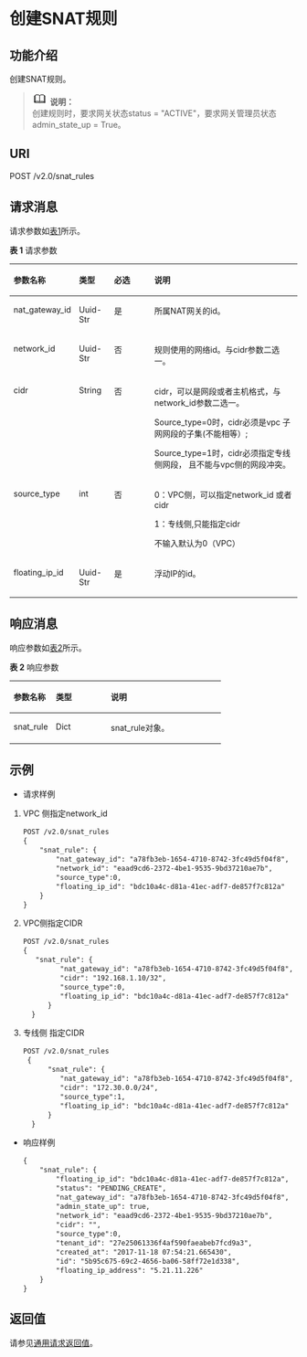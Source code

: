 # 创建SNAT规则<a name="ZH-CN_TOPIC_0130808157"></a>

## 功能介绍<a name="section45647471"></a>

创建SNAT规则。

>![](public_sys-resources/icon-note.gif) **说明：**   
>创建规则时，要求网关状态status = "ACTIVE"，要求网关管理员状态admin\_state\_up = True。  

## URI<a name="section8174056"></a>

POST /v2.0/snat\_rules

## 请求消息<a name="section58118839"></a>

请求参数如[表1](#table9655225)所示。

**表 1**  请求参数

<a name="table9655225"></a>
<table><thead align="left"><tr id="row16018111"><th class="cellrowborder" valign="top" width="21.43%" id="mcps1.2.5.1.1"><p id="p22398640"><a name="p22398640"></a><a name="p22398640"></a>参数名称</p>
</th>
<th class="cellrowborder" valign="top" width="12.24%" id="mcps1.2.5.1.2"><p id="p2350590"><a name="p2350590"></a><a name="p2350590"></a>类型</p>
</th>
<th class="cellrowborder" valign="top" width="14.29%" id="mcps1.2.5.1.3"><p id="p56180112"><a name="p56180112"></a><a name="p56180112"></a>必选</p>
</th>
<th class="cellrowborder" valign="top" width="52.04%" id="mcps1.2.5.1.4"><p id="p54295247"><a name="p54295247"></a><a name="p54295247"></a>说明</p>
</th>
</tr>
</thead>
<tbody><tr id="row35838882"><td class="cellrowborder" valign="top" width="21.43%" headers="mcps1.2.5.1.1 "><p id="p17268338"><a name="p17268338"></a><a name="p17268338"></a>nat_gateway_id</p>
</td>
<td class="cellrowborder" valign="top" width="12.24%" headers="mcps1.2.5.1.2 "><p id="p56558118"><a name="p56558118"></a><a name="p56558118"></a>Uuid-Str</p>
</td>
<td class="cellrowborder" valign="top" width="14.29%" headers="mcps1.2.5.1.3 "><p id="p17804839"><a name="p17804839"></a><a name="p17804839"></a>是</p>
</td>
<td class="cellrowborder" valign="top" width="52.04%" headers="mcps1.2.5.1.4 "><p id="p1330112415579"><a name="p1330112415579"></a><a name="p1330112415579"></a>所属NAT网关的id。</p>
</td>
</tr>
<tr id="row27716925"><td class="cellrowborder" valign="top" width="21.43%" headers="mcps1.2.5.1.1 "><p id="p30478492"><a name="p30478492"></a><a name="p30478492"></a>network_id</p>
</td>
<td class="cellrowborder" valign="top" width="12.24%" headers="mcps1.2.5.1.2 "><p id="p52838820"><a name="p52838820"></a><a name="p52838820"></a>Uuid-Str</p>
</td>
<td class="cellrowborder" valign="top" width="14.29%" headers="mcps1.2.5.1.3 "><p id="p52086012"><a name="p52086012"></a><a name="p52086012"></a>否</p>
</td>
<td class="cellrowborder" valign="top" width="52.04%" headers="mcps1.2.5.1.4 "><p id="p494913202574"><a name="p494913202574"></a><a name="p494913202574"></a>规则使用的网络id。与cidr参数二选一。</p>
</td>
</tr>
<tr id="row1301427182716"><td class="cellrowborder" valign="top" width="21.43%" headers="mcps1.2.5.1.1 "><p id="p5300638112711"><a name="p5300638112711"></a><a name="p5300638112711"></a>cidr</p>
</td>
<td class="cellrowborder" valign="top" width="12.24%" headers="mcps1.2.5.1.2 "><p id="p1830063862717"><a name="p1830063862717"></a><a name="p1830063862717"></a>String</p>
</td>
<td class="cellrowborder" valign="top" width="14.29%" headers="mcps1.2.5.1.3 "><p id="p143001638102715"><a name="p143001638102715"></a><a name="p143001638102715"></a>否</p>
</td>
<td class="cellrowborder" valign="top" width="52.04%" headers="mcps1.2.5.1.4 "><p id="p830023810275"><a name="p830023810275"></a><a name="p830023810275"></a>cidr，可以是网段或者主机格式，与network_id参数二选一。</p>
<p id="p49176911316"><a name="p49176911316"></a><a name="p49176911316"></a>Source_type=0时，cidr必须是vpc 子网网段的子集(不能相等）;</p>
<p id="p109178993117"><a name="p109178993117"></a><a name="p109178993117"></a>Source_type=1时，cidr必须指定专线侧网段， 且不能与vpc侧的网段冲突。</p>
</td>
</tr>
<tr id="row12031224162716"><td class="cellrowborder" valign="top" width="21.43%" headers="mcps1.2.5.1.1 "><p id="p0814549132719"><a name="p0814549132719"></a><a name="p0814549132719"></a>source_type</p>
</td>
<td class="cellrowborder" valign="top" width="12.24%" headers="mcps1.2.5.1.2 "><p id="p198146498274"><a name="p198146498274"></a><a name="p198146498274"></a>int</p>
</td>
<td class="cellrowborder" valign="top" width="14.29%" headers="mcps1.2.5.1.3 "><p id="p28146498279"><a name="p28146498279"></a><a name="p28146498279"></a>否</p>
</td>
<td class="cellrowborder" valign="top" width="52.04%" headers="mcps1.2.5.1.4 "><p id="p15814184919276"><a name="p15814184919276"></a><a name="p15814184919276"></a>0：VPC侧，可以指定network_id 或者cidr</p>
<p id="p3814144915278"><a name="p3814144915278"></a><a name="p3814144915278"></a>1：专线侧,只能指定cidr</p>
<p id="p188141049122717"><a name="p188141049122717"></a><a name="p188141049122717"></a>不输入默认为0（VPC）</p>
</td>
</tr>
<tr id="row54194737"><td class="cellrowborder" valign="top" width="21.43%" headers="mcps1.2.5.1.1 "><p id="p27697577"><a name="p27697577"></a><a name="p27697577"></a>floating_ip_id</p>
</td>
<td class="cellrowborder" valign="top" width="12.24%" headers="mcps1.2.5.1.2 "><p id="p28911278"><a name="p28911278"></a><a name="p28911278"></a>Uuid-Str</p>
</td>
<td class="cellrowborder" valign="top" width="14.29%" headers="mcps1.2.5.1.3 "><p id="p60112167"><a name="p60112167"></a><a name="p60112167"></a>是</p>
</td>
<td class="cellrowborder" valign="top" width="52.04%" headers="mcps1.2.5.1.4 "><p id="p37247357"><a name="p37247357"></a><a name="p37247357"></a>浮动IP的id。</p>
</td>
</tr>
</tbody>
</table>

## 响应消息<a name="section53307511"></a>

响应参数如[表2](#table64245911)所示。

**表 2**  响应参数

<a name="table64245911"></a>
<table><thead align="left"><tr id="row15388566"><th class="cellrowborder" valign="top" width="20%" id="mcps1.2.4.1.1"><p id="p38514356"><a name="p38514356"></a><a name="p38514356"></a>参数名称</p>
</th>
<th class="cellrowborder" valign="top" width="26%" id="mcps1.2.4.1.2"><p id="p32655106"><a name="p32655106"></a><a name="p32655106"></a>类型</p>
</th>
<th class="cellrowborder" valign="top" width="54%" id="mcps1.2.4.1.3"><p id="p38657103"><a name="p38657103"></a><a name="p38657103"></a>说明</p>
</th>
</tr>
</thead>
<tbody><tr id="row44217630"><td class="cellrowborder" valign="top" width="20%" headers="mcps1.2.4.1.1 "><p id="p24858302"><a name="p24858302"></a><a name="p24858302"></a>snat_rule</p>
</td>
<td class="cellrowborder" valign="top" width="26%" headers="mcps1.2.4.1.2 "><p id="p256599"><a name="p256599"></a><a name="p256599"></a>Dict</p>
</td>
<td class="cellrowborder" valign="top" width="54%" headers="mcps1.2.4.1.3 "><p id="p5825169"><a name="p5825169"></a><a name="p5825169"></a>snat_rule对象。</p>
</td>
</tr>
</tbody>
</table>

## 示例<a name="section10005551"></a>

-   请求样例

1.  VPC 侧指定network\_id

    ```
    POST /v2.0/snat_rules   
    {
        "snat_rule": {
            "nat_gateway_id": "a78fb3eb-1654-4710-8742-3fc49d5f04f8",
            "network_id": "eaad9cd6-2372-4be1-9535-9bd37210ae7b",
            "source_type":0,
            "floating_ip_id": "bdc10a4c-d81a-41ec-adf7-de857f7c812a"
        }
    }
    ```


1.  VPC侧指定CIDR

    ```
    POST /v2.0/snat_rules 
    {      
       "snat_rule": {
             "nat_gateway_id": "a78fb3eb-1654-4710-8742-3fc49d5f04f8",
             "cidr": "192.168.1.10/32",
             "source_type":0,
             "floating_ip_id": "bdc10a4c-d81a-41ec-adf7-de857f7c812a"
          }
      }
    ```


1.  专线侧 指定CIDR

    ```
    POST /v2.0/snat_rules
     {
          "snat_rule": { 
             "nat_gateway_id": "a78fb3eb-1654-4710-8742-3fc49d5f04f8",
             "cidr": "172.30.0.0/24",
             "source_type":1,
             "floating_ip_id": "bdc10a4c-d81a-41ec-adf7-de857f7c812a"
          }
      }
    ```


-   响应样例

    ```
    {
        "snat_rule": {
            "floating_ip_id": "bdc10a4c-d81a-41ec-adf7-de857f7c812a",
            "status": "PENDING_CREATE",
            "nat_gateway_id": "a78fb3eb-1654-4710-8742-3fc49d5f04f8",
            "admin_state_up": true,
            "network_id": "eaad9cd6-2372-4be1-9535-9bd37210ae7b",
            "cidr": "",
            "source_type":0,
            "tenant_id": "27e25061336f4af590faeabeb7fcd9a3",
            "created_at": "2017-11-18 07:54:21.665430",
            "id": "5b95c675-69c2-4656-ba06-58ff72e1d338",
            "floating_ip_address": "5.21.11.226"
        }
    }
    ```


## 返回值<a name="section5143287"></a>

请参见[通用请求返回值](通用请求返回值.md)。

